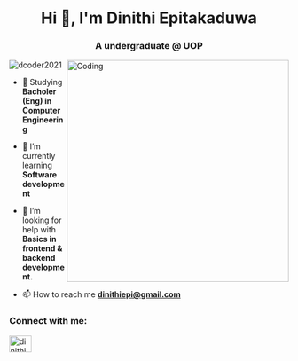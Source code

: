 <h1 align="center">Hi 👋, I'm Dinithi Epitakaduwa</h1>
<h3 align="center">A undergraduate @ UOP</h3>
<img align= "right" alt="Coding" width="400" src="(https://png.pngtree.com/png-vector/20230801/ourlarge/pngtree-cartoon-girl-sitting-on-a-laptop-with-her-headphones-vector-png-image_6831878.png)">

<p align="left"> <img src="https://komarev.com/ghpvc/?username=dcoder2021&label=Profile%20views&color=0e75b6&style=flat" alt="dcoder2021" /> </p>

- 🔭 Studying **Bacholer (Eng) in Computer Engineering**

- 🌱 I’m currently learning **Software development**

- 🤝 I’m looking for help with **Basics in frontend & backend development.**

- 📫 How to reach me **dinithiepi@gmail.com**

<h3 align="left">Connect with me:</h3>
<p align="left">
<a href="https://www.linkedin.com/in/dinithi-epitakaduwa-6866a1336/" target="blank"><img align="center" src="https://raw.githubusercontent.com/rahuldkjain/github-profile-readme-generator/master/src/images/icons/Social/linked-in-alt.svg" alt="dinithi epitakaduwa" height="30" width="40" /></a>
</p>
